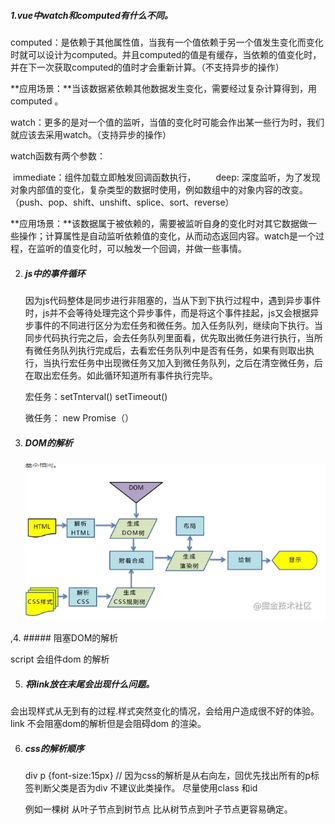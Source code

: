 ##### 1.vue中watch和computed有什么不同。

computed：是依赖于其他属性值，当我有一个值依赖于另一个值发生变化而变化时就可以设计为computed。并且computed的值是有缓存，当依赖的值变化时，并在下一次获取computed的值时才会重新计算。（不支持异步的操作）

**应用场景：**当该数据紧依赖其他数据发生变化，需要经过复杂计算得到，用computed 。

watch：更多的是对一个值的监听，当值的变化时可能会作出某一些行为时，我们就应该去采用watch。（支持异步的操作）

watch函数有两个参数：

​        immediate：组件加载立即触发回调函数执行，
　　deep: 深度监听，为了发现对象内部值的变化，复杂类型的数据时使用，例如数组中的对象内容的改变。		   （push、pop、shift、unshift、splice、sort、reverse）

**应用场景：**该数据属于被依赖的，需要被监听自身的变化时对其它数据做一些操作；计算属性是自动监听依赖值的变化，从而动态返回内容。watch是一个过程，在监听的值变化时，可以触发一个回调，并做一些事情。

2. ##### js中的事件循环

   因为js代码整体是同步进行非阻塞的，当从下到下执行过程中，遇到异步事件时，js并不会等待处理完这个异步事件，而是将这个事件挂起，js又会根据异步事件的不同进行区分为宏任务和微任务。加入任务队列，继续向下执行。当同步代码执行完之后，会去任务队列里面看，优先取出微任务进行执行，当所有微任务队列执行完成后，去看宏任务队列中是否有任务，如果有则取出执行，当执行宏任务中出现微任务又加入到微任务队列，之后在清空微任务，后在取出宏任务。如此循环知道所有事件执行完毕。

   宏任务：setTnterval()  setTimeout()

   微任务： new Promise（）


3. ##### DOM的解析

   ![](./image/1.jpg)


,4. ##### 阻塞DOM的解析

   script 会组件dom 的解析



5. ##### 将link放在末尾会出现什么问题。
  会出现样式从无到有的过程.样式突然变化的情况，会给用户造成很不好的体验。link 不会阻塞dom的解析但是会阻碍dom 的渲染。

6. ##### css的解析顺序

   div p {font-size:15px} // 因为css的解析是从右向左，回优先找出所有的p标签判断父类是否为div  不建议此类操作。 尽量使用class 和id

   例如一棵树 从叶子节点到树节点 比从树节点到叶子节点更容易确定。